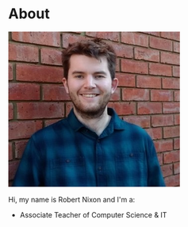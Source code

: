 # About

![Robert Nixon](/images/robertprofile.jpg)

Hi, my name is Robert Nixon and I'm a:
- Associate Teacher of Computer Science & IT
